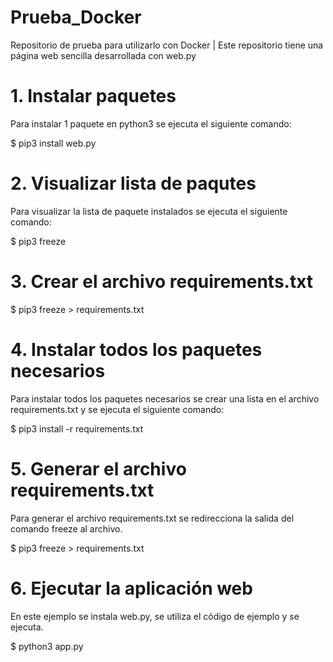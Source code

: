 # Prueba_Docker

Repositorio de prueba para utilizarlo con Docker | Este repositorio tiene una página web sencilla desarrollada con web.py

# 1. Instalar paquetes
Para instalar 1 paquete en python3 se ejecuta el siguiente comando:

$ pip3 install web.py


# 2. Visualizar lista de paqutes
Para visualizar la lista de paquete instalados se ejecuta el siguiente comando:

$ pip3 freeze


# 3. Crear el archivo requirements.txt

$ pip3 freeze > requirements.txt


# 4. Instalar todos los paquetes necesarios
Para instalar todos los paquetes necesarios se crear una lista en el archivo requirements.txt y se ejecuta el siguiente comando:

$ pip3 install -r requirements.txt


# 5. Generar el archivo requirements.txt
Para generar el archivo requirements.txt se redirecciona la salida del comando freeze al archivo.

$ pip3 freeze > requirements.txt


# 6. Ejecutar la aplicación web
En este ejemplo se instala web.py, se utiliza el código de ejemplo y se ejecuta.

$ python3 app.py
